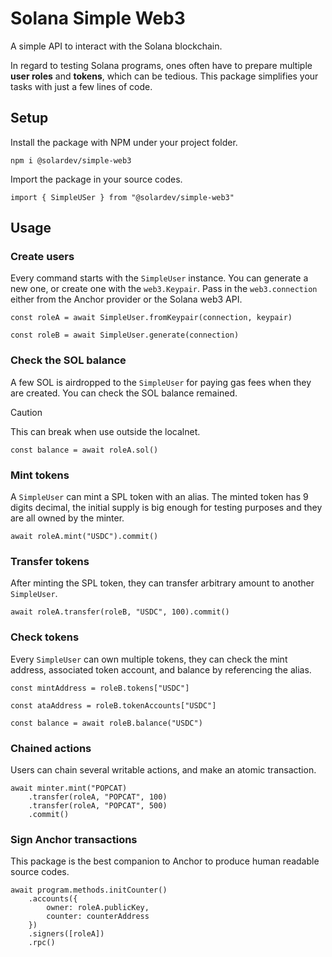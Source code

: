 # Solana Simple Web3
A simple API to interact with the Solana blockchain.

In regard to testing Solana programs, ones often have to prepare multiple **user roles** and **tokens**, which  can be tedious. This package simplifies your tasks with just a few lines of code.

## Setup

Install the package with NPM under your project folder. 
```
npm i @solardev/simple-web3
```

Import the package in your source codes. 
```
import { SimpleUSer } from "@solardev/simple-web3"
```

## Usage


### Create users

Every command starts with the `SimpleUser` instance. You can generate a new one, or create one with the `web3.Keypair`. Pass in the `web3.connection` either from the Anchor provider or the Solana web3 API.
```
const roleA = await SimpleUser.fromKeypair(connection, keypair)
```
```
const roleB = await SimpleUser.generate(connection)
```


### Check the SOL balance
A few SOL is airdropped to the `SimpleUser` for paying gas fees when they are created. You can check the SOL balance remained.

> [!CAUTION]
> This can break when use outside the localnet.
```
const balance = await roleA.sol()
```

### Mint tokens
A `SimpleUser` can mint a SPL token with an alias. The minted token has 9 digits decimal, the initial supply is big enough for testing purposes and they are all owned by the minter.
```
await roleA.mint("USDC").commit()
```

### Transfer tokens
After minting the SPL token, they can transfer arbitrary amount to another `SimpleUser`. 
```
await roleA.transfer(roleB, "USDC", 100).commit()
```

### Check tokens
Every `SimpleUser` can own multiple tokens, they can check the mint address, associated token account, and balance by referencing the alias.
```
const mintAddress = roleB.tokens["USDC"]
```
```
const ataAddress = roleB.tokenAccounts["USDC"]
```
```
const balance = await roleB.balance("USDC")
```

### Chained actions
Users can chain several writable actions, and make an atomic transaction.

```
await minter.mint("POPCAT)
    .transfer(roleA, "POPCAT", 100)
    .transfer(roleA, "POPCAT", 500)
    .commit()
```

### Sign Anchor transactions
This package is the best companion to Anchor to produce human readable source codes.
```
await program.methods.initCounter()
    .accounts({
        owner: roleA.publicKey,
        counter: counterAddress
    })
    .signers([roleA])
    .rpc()
```
